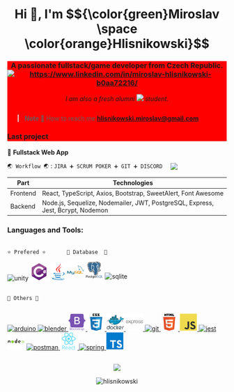 <h1 align="center">Hi 👋, I'm  $${\color{green}Miroslav \space \color{orange}Hlisnikowski}$$ </h1>
<div style="background-color:red;">
<h3 align="center">A passionate fullstack/game developer from Czech Republic. <a  href="https://linkedin.com/in/miroslav-hlisnikowski-b0aa72216/" target="blank"><img align="center" src="https://raw.githubusercontent.com/rahuldkjain/github-profile-readme-generator/master/src/images/icons/Social/linked-in-alt.svg" alt="https://www.linkedin.com/in/miroslav-hlisnikowski-b0aa72216/" height="30" width="30" /></a></h3>
<p align="center";"><em>I am also a fresh alumni</em> <img style="height:30px" src="https://uploads-ssl.webflow.com/5a8e9877a63d300001a1b0bc/5a8e9877a63d300001a1b1da_green_fox_logo_full.svg"> <em>student.</em></p>

```java
```

> __Note__  📧 How to reach me **hlisnikowski.miroslav@gmail.com** 


<h3 style="border-bottom:1px solid #1111">Last project</h3>
</div>
					 
📄 **Fullstack Web App**  

`` 🌏 Workflow 🌏 `` :
``
JIRA ➕ SCRUM POKER ➕ GIT ➕ DISCORD 
`` ‎ ‎ <a target="_blank" href="https://www.youtube.com/watch?v=TYvwSEom6s8&t=0s" ><img align="center" src="https://img.shields.io/badge/PROJECT%20PREVIEW-FF0000?style=for-the-badge&logo=youtube&logoColor=white"></a>
					 
| Part | Technologies |
| --- | --- |
| Frontend | React, TypeScript, Axios, Bootstrap, SweetAlert, Font Awesome|
| Backend | Node.js, Sequelize, Nodemailer, JWT, PostgreSQL, Express, Jest, Bcrypt, Nodemon|


				 
<h3 align="left">Languages and Tools:</h3>

<div style="display:flex;">
<div> 

``⭐ Prefered ⭐ ``
<p align="left">
	<img src="https://www.vectorlogo.zone/logos/unity3d/unity3d-icon.svg" alt="unity" width="40" height="40"/>
	<img src="https://raw.githubusercontent.com/devicons/devicon/master/icons/csharp/csharp-original.svg" alt="csharp" width="40" height="40"/>
<img src="https://raw.githubusercontent.com/devicons/devicon/master/icons/java/java-original.svg" alt="java" width="40" height="40"/>    
</p>
</div>
<div> 
</div>
<div>

`` 💾 Database  💾 ``

<p align="left"> 
<img src="https://raw.githubusercontent.com/devicons/devicon/master/icons/mysql/mysql-original-wordmark.svg" alt="mysql" width="40" height="40"/>
<img src="https://raw.githubusercontent.com/devicons/devicon/master/icons/postgresql/postgresql-original-wordmark.svg" alt="postgresql" width="40" height="40"/>
<img src="https://www.vectorlogo.zone/logos/sqlite/sqlite-icon.svg" alt="sqlite" width="40" height="40"/>
</p>
</div>

</div>

<div style="display:flex;">

``📑 Others 📑 ``
</div>

<p align="left"> 
<a href="https://www.arduino.cc/" target="_blank" rel="noreferrer"> <img src="https://cdn.worldvectorlogo.com/logos/arduino-1.svg" alt="arduino" width="40" height="40"/> </a> 
<a href="https://www.blender.org/" target="_blank" rel="noreferrer"> <img src="https://download.blender.org/branding/community/blender_community_badge_white.svg" alt="blender" width="40" height="40"/> </a> <a href="https://getbootstrap.com" target="_blank" rel="noreferrer"> <img src="https://raw.githubusercontent.com/devicons/devicon/master/icons/bootstrap/bootstrap-plain-wordmark.svg" alt="bootstrap" width="40" height="40"/> </a> 
<a href="https://www.w3schools.com/css/" target="_blank" rel="noreferrer"> <img src="https://raw.githubusercontent.com/devicons/devicon/master/icons/css3/css3-original-wordmark.svg" alt="css3" width="40" height="40"/> </a> 
<a href="https://www.docker.com/" target="_blank" rel="noreferrer"> <img src="https://raw.githubusercontent.com/devicons/devicon/master/icons/docker/docker-original-wordmark.svg" alt="docker" width="40" height="40"/> </a> 
<a href="https://expressjs.com" target="_blank" rel="noreferrer"> <img src="https://raw.githubusercontent.com/devicons/devicon/master/icons/express/express-original-wordmark.svg" alt="express" width="40" height="40"/> </a> 
<a href="https://git-scm.com/" target="_blank" rel="noreferrer"> <img src="https://www.vectorlogo.zone/logos/git-scm/git-scm-icon.svg" alt="git" width="40" height="40"/> </a> <a href="https://www.w3.org/html/" target="_blank" rel="noreferrer"> <img src="https://raw.githubusercontent.com/devicons/devicon/master/icons/html5/html5-original-wordmark.svg" alt="html5" width="40" height="40"/> </a> 
<a href="https://developer.mozilla.org/en-US/docs/Web/JavaScript" target="_blank" rel="noreferrer"> <img src="https://raw.githubusercontent.com/devicons/devicon/master/icons/javascript/javascript-original.svg" alt="javascript" width="40" height="40"/> </a> 
<a href="https://jestjs.io" target="_blank" rel="noreferrer"> <img src="https://www.vectorlogo.zone/logos/jestjsio/jestjsio-icon.svg" alt="jest" width="40" height="40"/></a>  <img src="https://raw.githubusercontent.com/devicons/devicon/master/icons/nodejs/nodejs-original-wordmark.svg" alt="nodejs" width="40" height="40"/> 
<a href="https://postman.com" target="_blank" rel="noreferrer"> <img src="https://www.vectorlogo.zone/logos/getpostman/getpostman-icon.svg" alt="postman" width="40" height="40"/> </a> <a href="https://reactjs.org/" target="_blank" rel="noreferrer"> <img src="https://raw.githubusercontent.com/devicons/devicon/master/icons/react/react-original-wordmark.svg" alt="react" width="40" height="40"/> </a> 
<a href="https://spring.io/" target="_blank" rel="noreferrer"> <img src="https://www.vectorlogo.zone/logos/springio/springio-icon.svg" alt="spring" width="40" height="40"/> </a> <a href="https://www.typescriptlang.org/" target="_blank" rel="noreferrer"> <img src="https://raw.githubusercontent.com/devicons/devicon/master/icons/typescript/typescript-original.svg" alt="typescript" width="40" height="40"/> </a> 
</p>

```java
```
<p align="center"><img align="center" src="https://www.codewars.com/users/hlisnikowski/badges/large"></p>
<p align="center"> <img align="center" src="https://github-readme-streak-stats.herokuapp.com/?user=hlisnikowski&theme=horizon&date_format=j%20M%5B%20Y%5D" alt="hlisnikowski" /></p>
